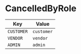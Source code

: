 # CancelledByRole

| Key | Value |
|-----|--------|
| `CUSTOMER` | `customer` |
| `VENDOR` | `vendor` |
| `ADMIN` | `admin` |
